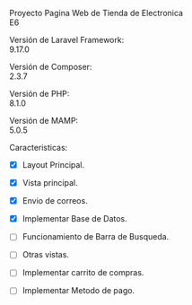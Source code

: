 Proyecto Pagina Web de Tienda de Electronica<br>
E6

Versión de Laravel Framework:<br>
9.17.0

Versión de Composer:<br>
2.3.7

Versión de PHP:<br>
8.1.0

Versión de MAMP:<br>
5.0.5

Caracteristicas:
- [x] Layout Principal.
- [x] Vista principal.
- [x] Envio de correos.
- [x] Implementar Base de Datos.
- [ ] Funcionamiento de Barra de Busqueda.
- [ ] Otras vistas.
- [ ] Implementar carrito de compras.
- [ ] Implementar Metodo de pago.

